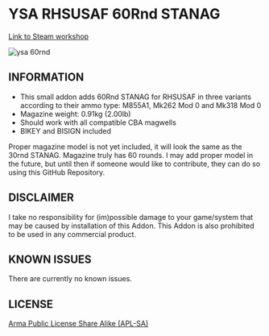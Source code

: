 # YSA RHSUSAF 60Rnd STANAG

[Link to Steam workshop](https://steamcommunity.com/sharedfiles/filedetails/?id=2806108645)

![ysa 60rnd](https://user-images.githubusercontent.com/55753928/167492254-74af382d-4324-492a-b4d3-4d59c10929ce.png)

## INFORMATION
- This small addon adds 60Rnd STANAG for RHSUSAF in three variants according to their ammo type: M855A1, Mk262 Mod 0 and Mk318 Mod 0
- Magazine weight: 0.91kg (2.00lb)
- Should work with all compatible CBA magwells
- BIKEY and BISIGN included

Proper magazine model is not yet included, it will look the same as the 30rnd STANAG. Magazine truly has 60 rounds. I may add proper model in the future, but until then if someone would like to contribute, they can do so using this GitHub Repository.


## DISCLAIMER
I take no responsibility for (im)possible damage to your game/system that may be caused
by installation of this Addon. This Addon is also prohibited to be used in any commercial product.

## KNOWN ISSUES
There are currently no known issues.
## LICENSE
[Arma Public License Share Alike (APL-SA)](https://www.bohemia.net/community/licenses/arma-public-license-share-alike)
